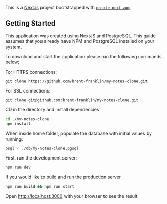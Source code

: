 This is a [Next.js](https://nextjs.org/) project bootstrapped with [`create-next-app`](https://github.com/vercel/next.js/tree/canary/packages/create-next-app).
## Getting Started

This application was created using NextJS and PostgreSQL.
This guide assumes that you already have NPM and PostgreSQL installed on your system.

To download and start the application please run the following commands below;

For HTTPS connections:
```git
git clone https://github.com/brent-franklin/my-notes-clone.git
```

For SSL connections:
```
git clone git@github.com:brent-franklin/my-notes-clone.git
```

CD in the directory and install dependencies
```bash
cd ./my-notes-clone
npm install
```

When inside home folder, populate the database with initial values by running:
```bash
psql < ./db/my-notes-clone.pgsql
```

First, run the development server:

```bash
npm run dev
```

If you would like to build and run the production server
```bash
npm run build && npm run start
```

Open [http://localhost:3000](http://localhost:3000) with your browser to see the result.
